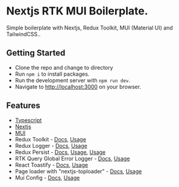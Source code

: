 # Nextjs RTK MUI Boilerplate. 

Simple boilerplate with Nextjs, Redux Toolkit, MUI (Material UI) and TailwindCSS..

## Getting Started

- Clone the repo and change to directory
- Run `npm i` to install packages.
- Run the development server with `npm run dev`.
- Navigate to [http://localhost:3000](http://localhost:3000) on your browser.
  
## Features

- [Typescript](https://www.typescriptlang.org/)
- [Nextjs](https://nextjs.org/docs/getting-started/installation)
- [MUI](https://mui.com/material-ui/getting-started/installation/)
- Redux Toolkit - [Docs](https://redux-toolkit.js.org/introduction/getting-started), [Usage](https://github.com/curlyzik/nextjs-mui-rtk/blob/main/src/redux/store.ts)
- Redux Logger - [Docs](https://www.npmjs.com/package/redux-logger), [Usage](https://github.com/curlyzik/nextjs-mui-rtk/blob/main/src/redux/middlewares/customLogger.ts)
- Redux Persist - [Docs](https://www.npmjs.com/package/redux-persist), [Usage](https://github.com/curlyzik/nextjs-mui-rtk/blob/main/src/redux/store.ts), [Usage](https://github.com/curlyzik/nextjs-mui-rtk/blob/main/src/redux/cutomStorage.ts)
- RTK Query Global Error Logger - [Docs](https://redux-toolkit.js.org/rtk-query/usage/error-handling#handling-errors-at-a-macro-level), [Usage](https://github.com/curlyzik/nextjs-mui-rtk/blob/main/src/redux/middlewares/rtkQueryErrorLogger.ts)
- React Toastify - [Docs](https://www.npmjs.com/package/react-toastify), [Usage](https://github.com/curlyzik/nextjs-mui-rtk/blob/main/src/utils/displaySuccessMessage.tsx)
- Page loader with "nextjs-toploader" - [Docs](https://www.npmjs.com/package/nextjs-toploader), [Usage](https://github.com/curlyzik/nextjs-mui-rtk/blob/main/src/app/layout.tsx)
- Mui Config - [Docs](https://mui.com/material-ui/getting-started/installation), [Usage](https://github.com/curlyzik/nextjs-mui-rtk/blob/main/src/_lib/MuiTheme.tsx)
